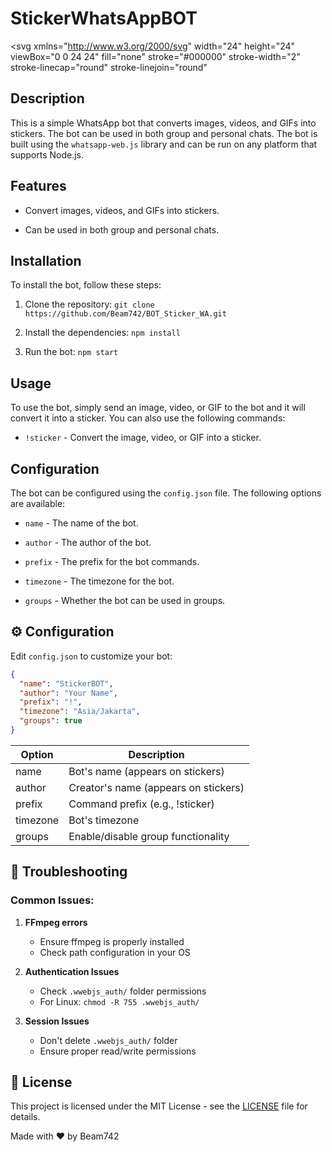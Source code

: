 # StickerWhatsAppBOT

<p align="center">

<svg
xmlns="http://www.w3.org/2000/svg"
width="24"
height="24"
viewBox="0 0 24 24"
fill="none"
stroke="#000000"
stroke-width="2"
stroke-linecap="round"
stroke-linejoin="round"

>   <rect x="3" y="11" width="18" height="10" rx="2" />
>   <circle cx="12" cy="5" r="2" />
>   <path d="M12 7v4" />
>   <line x1="8" y1="16" x2="8" y2="16" />
>   <line x1="16" y1="16" x2="16" y2="16" />
> </svg>

## Description

This is a simple WhatsApp bot that converts images, videos, and GIFs into stickers. The bot can be used in both group and personal chats. The bot is built using the `whatsapp-web.js` library and can be run on any platform that supports Node.js.

## Features

- Convert images, videos, and GIFs into stickers.

- Can be used in both group and personal chats.

## Installation

To install the bot, follow these steps:

1. Clone the repository: `git clone https://github.com/Beam742/BOT_Sticker_WA.git`

2. Install the dependencies: `npm install`

3. Run the bot: `npm start`

## Usage

To use the bot, simply send an image, video, or GIF to the bot and it will convert it into a sticker. You can also use the following commands:

- `!sticker` - Convert the image, video, or GIF into a sticker.

## Configuration

The bot can be configured using the `config.json` file. The following options are available:

- `name` - The name of the bot.

- `author` - The author of the bot.

- `prefix` - The prefix for the bot commands.

- `timezone` - The timezone for the bot.

- `groups` - Whether the bot can be used in groups.

## ⚙️ Configuration

Edit `config.json` to customize your bot:

```json
{
  "name": "StickerBOT",
  "author": "Your Name",
  "prefix": "!",
  "timezone": "Asia/Jakarta",
  "groups": true
}
```

| Option   | Description                          |
| -------- | ------------------------------------ |
| name     | Bot's name (appears on stickers)     |
| author   | Creator's name (appears on stickers) |
| prefix   | Command prefix (e.g., !sticker)      |
| timezone | Bot's timezone                       |
| groups   | Enable/disable group functionality   |

## 🔧 Troubleshooting

### Common Issues:

1. **FFmpeg errors**

   - Ensure ffmpeg is properly installed
   - Check path configuration in your OS

2. **Authentication Issues**

   - Check `.wwebjs_auth/` folder permissions
   - For Linux: `chmod -R 755 .wwebjs_auth/`

3. **Session Issues**
   - Don't delete `.wwebjs_auth/` folder
   - Ensure proper read/write permissions

## 📄 License

This project is licensed under the MIT License - see the [LICENSE](LICENSE) file for details.

Made with ❤️ by Beam742
